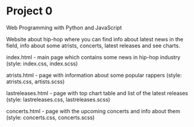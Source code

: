 # Project 0

Web Programming with Python and JavaScript

Website about hip-hop where you can find info about latest news in the field, info about some atrists, concerts, latest releases and see charts.

index.html - main page which contains some news in hip-hop industry (style: index.css, index.scss)

atrists.html - page with information about some popular rappers (style: atrists.css, artists.scss)

lastreleases.html - page with top chart table and list of the latest releases (style: lastreleases.css, lastreleases.scss)

concerts.html - page with the upcoming concerts and info about them (style: concerts.css, concerts.scss)
